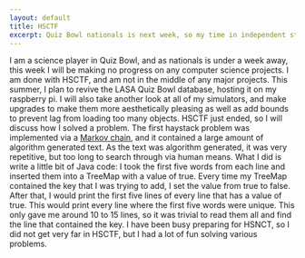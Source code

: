 ```yaml
---
layout: default
title: HSCTF
excerpt: Quiz Bowl nationals is next week, so my time in independent study is being devoted to it.
---
```

I am a science player in Quiz Bowl, and as nationals is under a week away, this week I will be making no progress on any computer science projects. I am done with HSCTF, and am not in the middle of any major projects. This summer, I plan to revive the LASA Quiz Bowl database, hosting it on my raspberry pi. I will also take another look at all of my simulators, and make upgrades to make them more aesthetically pleasing as well as add bounds to prevent lag from loading too many objects. HSCTF just ended, so I will discuss how I solved a problem. The first haystack problem was implemented via a [Markov chain](https://en.wikipedia.org/wiki/Markov_chain), and it contained a large amount of algorithm generated text. As the text was algorithm generated, it was very repetitive, but too long to search through via human means. What I did is write a little bit of Java code: I took the first five words from each line and inserted them into a TreeMap with a value of true. Every time my TreeMap contained the key that I was trying to add, I set the value from true to false. After that, I would print the first five lines of every line that has a value of true. This would print every line where the first five words were unique. This only gave me around 10 to 15 lines, so it was trivial to read them all and find the line that contained the key. I have been busy preparing for HSNCT, so I did not get very far in HSCTF, but I had a lot of fun solving various problems.
